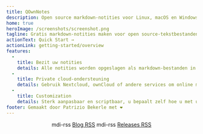 ```yaml
---
title: QOwnNotes
description: Open source markdown-notities voor Linux, macOS en Windows, die samenwerkt met Nextcloud Notes
home: true
heroImage: /screenshots/screenshot.png
tagline: Gratis markdown-notities maken voor open source-tekstbestanden met Nextcloud / ownCloud-integratie
actionText: Quick Start →
actionLink: getting-started/overview
features:
  - 
    title: Bezit uw notities
    details: Alle notities worden opgeslagen als markdown-bestanden in platte tekst op uw computer, geen 'vendor lock-in'
  - 
    title: Private cloud-ondersteuning
    details: Gebruik Nextcloud, ownCloud of andere services om online met uw notities te werken of synchroniseer ze op verschillende apparaten
  - 
    title: Customization
    details: Sterk aanpasbaar en scriptbaar, u bepaalt zelf hoe u met uw notities wilt werken
footer: Gemaakt door Patrizio Bekerle met ❤️
---
```


<div class="rss-block">
    <v-chip outlined><v-icon left>mdi-rss</v-icon> <a href="https://feeds.feedburner.com/QOwnNotesBlog">Blog RSS</a></v-chip>
    <v-chip outlined><v-icon left>mdi-rss</v-icon> <a href="https://feeds.feedburner.com/QOwnNotesReleases">Releases RSS</a></v-chip>
</div>

<Poll />

<style>
    .rss-block { text-align: center; margin-bottom: 20px; }
</style>
